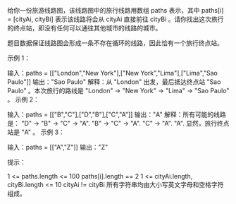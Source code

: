 给你一份旅游线路图，该线路图中的旅行线路用数组 paths 表示，其中 paths[i] = [cityAi, cityBi] 表示该线路将会从 cityAi 直接前往 cityBi 。请你找出这次旅行的终点站，即没有任何可以通往其他城市的线路的城市。

题目数据保证线路图会形成一条不存在循环的线路，因此恰有一个旅行终点站。

示例 1：

输入：paths = [["London","New York"],["New York","Lima"],["Lima","Sao Paulo"]]
输出："Sao Paulo"
解释：从 "London" 出发，最后抵达终点站 "Sao Paulo" 。本次旅行的路线是 "London" -> "New York" -> "Lima" -> "Sao Paulo" 。
示例 2：

输入：paths = [["B","C"],["D","B"],["C","A"]]
输出："A"
解释：所有可能的线路是：
"D" -> "B" -> "C" -> "A".
"B" -> "C" -> "A".
"C" -> "A".
"A".
显然，旅行终点站是 "A" 。
示例 3：

输入：paths = [["A","Z"]]
输出："Z"

提示：

1 <= paths.length <= 100
paths[i].length == 2
1 <= cityAi.length, cityBi.length <= 10
cityAi != cityBi
所有字符串均由大小写英文字母和空格字符组成。
